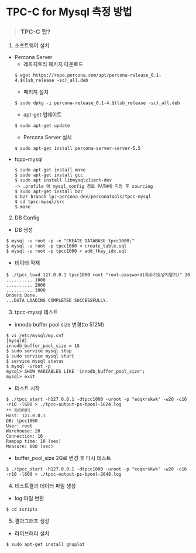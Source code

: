 # TPC-C for Mysql 측정 방법

> ### TPC-C 란?

1. 소프트웨어 설치
  * Percona Server
    * 레파지토리 패키지 다운로드
    ```
    $ wget https://repo.percona.com/apt/percona-release_0.1-4.$(lsb_release -sc)_all.deb
    ```
    * 패키지 설치
    ```
    $ sudo dpkg -i percona-release_0.1-4.$(lsb_release -sc)_all.deb
    ```
    * apt-get 업데이트
    ```
    $ sudo apt-get update
    ```
    * Percona Server 설치
    ```
    $ sudo apt-get install percona-server-server-5.5
    ```
  * tcpp-mysql
    ```
    $ sudo apt-get install make
    $ sudo apt-get install gcc
    $ sudo apt install libmysqlclient-dev
    -> .profile 에 mysql_config 경로 PATH에 지정 후 sourcing
    $ sudo apt-get install bzr
    $ bzr branch lp:~percona-dev/perconatools/tpcc-mysql
    $ cd tpcc-mysql/src
    $ make
    ```
 
2. DB Config
  * DB 생성
  ```
  $ mysql -u root -p -e "CREATE DATABASE tpcc1000;"
  $ mysql -u root -p tpcc1000 < create_table.sql
  $ mysql -u root -p tpcc1000 < add_fkey_idx.sql
  ```
  * 데이터 적재
  ```
  $ ./tpcc_load 127.0.0.1 tpcc1000 root "root-password(특수기호넣지말기)" 20
  .......... 1000
  .......... 2000
  .......... 3000
  Orders Done.
  ...DATA LOADING COMPLETED SUCCESSFULLY.
  ```
3. tpcc-mysql 테스트
  * innodb buffer pool size 변경(to 512M)
  ```
  $ vi /etc/mysql/my.cnf
  [mysqld]
  innodb_buffer_pool_size = 1G
  $ sudo service mysql stop
  $ sudo service mysql start
  $ service mysql status
  $ mysql -uroot -p
  mysql> SHOW VARIABLES LIKE 'innodb_buffer_pool_size';
  mysql> exit
  ```
  * 테스트 시작
  ```
  $ ./tpcc_start -h127.0.0.1 -dtpcc1000 -uroot -p "eoqkrskwk" -w20 -c16 -r10 -l600 > ./tpcc-output-ps-bpool-1024.log
  ** 파라미터 
  Host: 127.0.0.1
  DB: tpcc1000
  User: root
  Warehouse: 20
  Connection: 16
  Rampup time: 10 (sec)
  Measure: 600 (sec)
  ```
  * buffer_pool_size 2G로 변경 후 다시 테스트
  ```
  $ ./tpcc_start -h127.0.0.1 -dtpcc1000 -uroot -p "eoqkrskwk" -w20 -c16 -r10 -l600 > ./tpcc-output-ps-bpool-2048.log
  ```
4. 테스트결과 데이터 파일 생성
  * log 파일 변환
  ```
  $ cd scripts
  
  ```
5. 결과그래프 생성
  * 라이브러리 설치
  ```
  $ sudo apt-get install gnuplot
  ```
